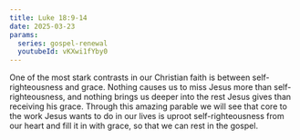 ```yaml
---
title: Luke 18:9-14
date: 2025-03-23
params:
  series: gospel-renewal
  youtubeId: vKXwi1fYby0
---
```


One of the most stark contrasts in our Christian faith is between self-righteousness and grace. Nothing causes us to miss Jesus more than self-righteousness, and nothing brings us deeper into the rest Jesus gives than receiving his grace. Through this amazing parable we will see that core to the work Jesus wants to do in our lives is uproot self-righteousness from our heart and fill it in with grace, so that we can rest in the gospel.
